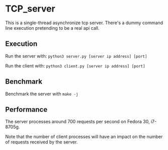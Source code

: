 # TCP_server

This is a single-thread asynchronize tcp server.
There's a dummy command line execution pretending to be a real api call.

## Execution

Run the server with:
`python3 server.py [server ip address] [port]`

Run the client with:
`python3 client.py [server ip address] [port]`

## Benchmark

Benchmark the server with `make -j`

## Performance

The server processes around 700 requests per second on Fedora 30, i7-8705g.

Note that the number of client processes will have an impact on the number of requests received by the server. 
